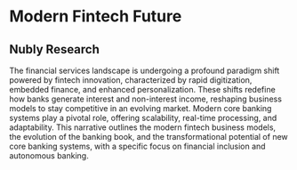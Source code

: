 # Modern Fintech Future

## Nubly Research

The financial services landscape is undergoing a profound paradigm shift powered by fintech innovation, characterized by rapid digitization, embedded finance, and enhanced personalization. These shifts redefine how banks generate interest and non-interest income, reshaping business models to stay competitive in an evolving market. Modern core banking systems play a pivotal role, offering scalability, real-time processing, and adaptability. This narrative outlines the modern fintech business models, the evolution of the banking book, and the transformational potential of new core banking systems, with a specific focus on financial inclusion and autonomous banking.
